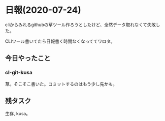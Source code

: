 # 日報(2020-07-24)

cliからみれるgithubの草ツール作ろうとしたけど、全然データ取れなくて失敗した。

CLIツール書いてたら日報書く時間なくなっててワロタ。

## 今日やったこと

### cl-git-kusa

草。そこそこ書いた。コミットするのはもう少し先かも。

## 残タスク

生存, kusa。
